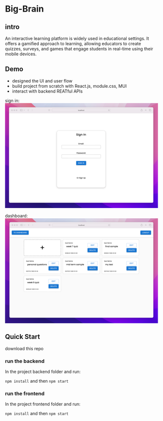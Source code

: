 # Big-Brain

## intro

An interactive learning platform is widely used in educational settings. It offers a gamified approach to learning, allowing educators to create quizzes, surveys, and games that engage students in real-time using their mobile devices.

## Demo
- designed the UI and user flow
- build project from scratch with React.js, module.css, MUI
- interact with backend REATful APIs

sign in:
![alt text](https://github.com/DarrenDuanAU/big-brain/blob/main/demo-images/signin-demo.png)

dashboard:
![alt text](https://github.com/DarrenDuanAU/big-brain/blob/main/demo-images/dashboard-demo.png)


## Quick Start

download this repo
### run the backend

In the project backend folder and run:

`npm install` and then `npm start`
### run the frontend

In the project frontend folder and run:

`npm install` and then `npm start`